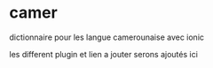 # camer
dictionnaire pour les langue camerounaise avec ionic

les different plugin et lien a jouter serons ajoutés ici
